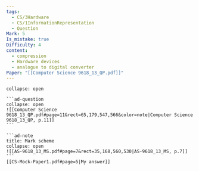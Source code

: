 ```yaml
---
tags:
  - CS/3Hardware
  - CS/1InformationRepresentation
  - Question
Mark: 5
Is_mistake: true
Difficulty: 4
content:
  - compression
  - Hardware devices
  - analogue to digital converter
Paper: "[[Computer Science 9618_13_QP.pdf]]"
---
```

````ad-example
collapse: open

```ad-question
collapse: open
![[Computer Science 9618_13_QP.pdf#page=11&rect=65,179,547,566&color=note|Computer Science 9618_13_QP, p.11]]
```

```ad-note
title: Mark scheme
collapse: open
![[AS-9618_13_MS.pdf#page=7&rect=35,168,560,530|AS-9618_13_MS, p.7]]
```
[[CS-Mock-Paper1.pdf#page=5|My answer]]
````
